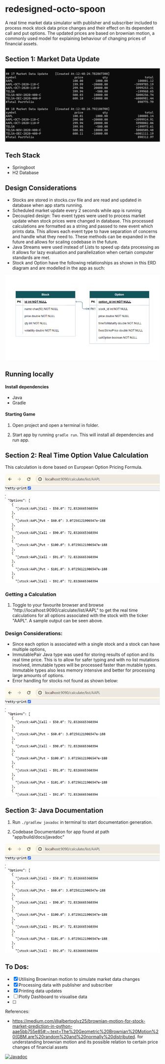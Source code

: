 # redesigned-octo-spoon
A real time market data simulator with publisher and subscriber included to process mock stock data price changes and their effect on its dependent call and put options. The updated prices are based on brownian motion, a commonly used model for explaining behaviour of changing prices of financial assets.

## Section 1: Market Data Update
![](./images/sampleOutputSubscriber.png)

## Tech Stack
- Springboot
- H2 Database

## Design Considerations
- Stocks are stored in stocks.csv file and are read and updated in database when app starts running.
- Scheduled market update every 2 seconds while app is running 
- Decoupled design: Two event types were used to process market update when stock prices were changed in database. This processed calculations are formatted as a string and passed to new event which prints data. This allows each event type to have separation of concerns and handle what they need to. These methods can be expanded in the future and allows for scaling codebase in the future.
- Java Streams were used instead of Lists to speed up data processing as it allows for lazy evaluation and parallelization when certain computer standards are met.
- Stock and Option have the following relationships as shown in this ERD diagram and are modelled in the app as such:

![](./images/ERDDiagram.png)

## Running locally

#### Install dependencies
- Java
- Gradle

#### Starting Game
1. Open project and open a terminal in folder.
 
2. Start app by running ```gradle run```. This will install all dependencies and run app.

## Section 2: Real Time Option Value Calculation 

This calculation is done based on European Option Pricing Formula.

![](./images/sampleRealTimeCalculation.png)

### Getting a Calculation

1. Toggle to your favourite browser and browse "http://localhost:9090/calculate/list/AAPL" to get the real time calculations for all options associated with the stock with the ticker "AAPL". A sample output can be seen above.


### Design Considerations:
- Since each option is associated with a single stock and a stock can have multiple options,  
- ImmutablePair Java type was used for storing results of option and its real time price. This is to allow for safer typing and with no list mutations involved, immutable types will be processed faster than mutable types. Immutable types also less memory intensive and better for processing large amounts of options. 
- Error handling for stocks not found as shown below:

![](./images/sampleRealTimeCalculation.png)

## Section 3: Java Documentation

1. Run ```./gradlew javadoc``` in terminal to start documentation generation.

2. Codebase Documentation for app found at path "app/build/docs/javadoc"

![](./images/sampleRealTimeCalculation.png)

## To Dos:
- [x] Utilising Browninan motion to simulate market data changes
- [x] Processing data with publisher and subscriber
- [x] Printing data updates 
- [ ] Plotly Dashboard to visualise data
- [ ] 

References:
- https://medium.com/@albertoglvz25/brownian-motion-for-stock-market-prediction-in-python-aae5bb755e85#:~:text=The%20Geometric%20Brownian%20Motion%20(GBM,are%20random%20and%20normally%20distributed. for understanding brownian motion and its possible relation to certain price changes of financial assets

[![Javadoc](https://img.shields.io/badge/JavaDoc-Online-green)](https://cyberbeam524.github.io/redesigned-octo-spoon/javadoc/)